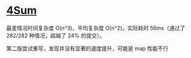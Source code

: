 # [4Sum](https://leetcode.com/problems/4sum/)

最差情况时间复杂度 O(n^3)，平均复杂度 O(n^2)。实际耗时 56ms（通过了 282/282 种情况，超越了 24% 的提交）。

第二版尝试重写，发现并没有显著的速度提升，可能是 map 性能不行
